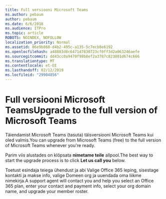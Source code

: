 ```yaml
---
title: Full versiooni Microsoft Teams
ms.author: pebaum
author: pebaum
ms.date: 6/6/2018
ms.audience: ITPro
ms.topic: article
ROBOTS: NOINDEX, NOFOLLOW
localization_priority: Normal
ms.assetid: 86e9b860-d4b2-495c-a135-5c7ecb8e6192
ms.openlocfilehash: a48883d8c6471d7830723cf0ff3d2a063246aefe
ms.sourcegitcommit: dd43cc0a9470f98b8ef2a3787c823801d674c666
ms.translationtype: MT
ms.contentlocale: et-EE
ms.lasthandoff: 02/12/2019
ms.locfileid: "29904856"
---
```

# <a name="upgrade-to-the-full-version-of-microsoft-teams"></a><span data-ttu-id="bca3f-102">Full versiooni Microsoft Teams</span><span class="sxs-lookup"><span data-stu-id="bca3f-102">Upgrade to the full version of Microsoft Teams</span></span>

<span data-ttu-id="bca3f-103">Täiendamist Microsoft Teams (tasuta) täisversiooni Microsoft Teams kui oled valmis.</span><span class="sxs-lookup"><span data-stu-id="bca3f-103">You can upgrade from Microsoft Teams (free) to the full version of Microsoft Teams whenever you're ready.</span></span>
  
<span data-ttu-id="bca3f-104">Parim viis alustades on klõpsata **nimetame teile** allpool.</span><span class="sxs-lookup"><span data-stu-id="bca3f-104">The best way to start the upgrade process is to click **Let us call you** below.</span></span> 
  
<span data-ttu-id="bca3f-105">Toetust esindaja teiega ühendust ja abi Valige Office 365 leping, sisestage kontakti ja makse info, valige Domeen org ja uuendada oma liikme nimekirja.</span><span class="sxs-lookup"><span data-stu-id="bca3f-105">A support agent will contact you and help you select an Office 365 plan, enter your contact and payment info, select your org domain name, and upgrade your member roster.</span></span>
  

